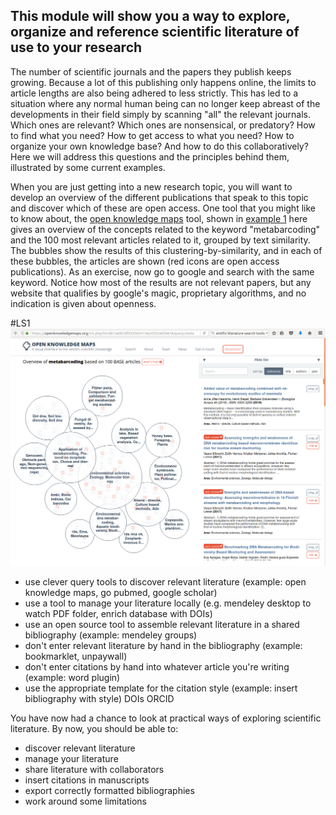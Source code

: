 This module will show you a way to explore, organize and reference scientific literature of use to your research
----------------------------------------------------------------------------------------------------------------
The number of scientific journals and the papers they publish keeps growing. Because a lot of this publishing
only happens online, the limits to article lengths are also being adhered to less strictly. This has led to
a situation where any normal human being can no longer keep abreast of the developments in their field simply
by scanning "all" the relevant journals. Which ones are relevant? Which ones are nonsensical, or predatory?
How to find what you need? How to get access to what you need? How to organize your own knowledge base? And 
how to do this collaboratively? Here we will address this questions and the principles behind them, illustrated
by some current examples.

When you are just getting into a new research topic, you will want to develop an overview of the different
publications that speak to this topic and discover which of these are open access. One tool that you might like
to know about, the 
[open knowledge maps](https://openknowledgemaps.org/vis.php?id=0813a0b7df9325654116a3322c6d5961&query=metabarcoding&service=base) 
tool, shown in [example 1](#LS1) here gives an overview of the concepts related to the keyword "metabarcoding" 
and the 100 most relevant articles related to it, grouped by text similarity. The bubbles show the results of this 
clustering-by-similarity, and in each of these bubbles, the articles are shown (red icons are open access 
publications). As an exercise, now go to google and search with the same keyword. Notice how most of the results
are not relevant papers, but any website that qualifies by google's magic, proprietary algorithms, and no 
indication is given about openness.

#LS1
![Example 1, using the Open Knowledge Maps tool to search for a keyword](LS1.png)

- use clever query tools to discover relevant literature (example: open knowledge maps, go pubmed, google scholar)
- use a tool to manage your literature locally (e.g. mendeley desktop to watch PDF folder, enrich database with DOIs)
- use an open source tool to assemble relevant literature in a shared bibliography (example: mendeley groups)
- don't enter relevant literature by hand in the bibliography (example: bookmarklet, unpaywall)
- don't enter citations by hand into whatever article you're writing (example: word plugin)
- use the appropriate template for the citation style (example: insert bibliography with style)
DOIs ORCID

You have now had a chance to look at practical ways of exploring scientific literature. By now, you should be
able to:
- discover relevant literature
- manage your literature
- share literature with collaborators
- insert citations in manuscripts
- export correctly formatted bibliographies
- work around some limitations 
